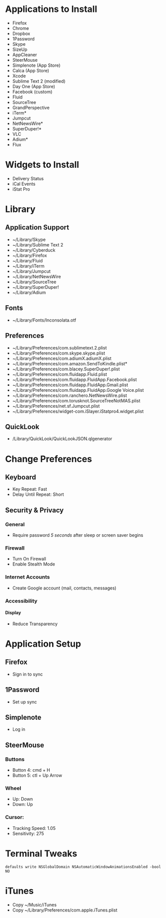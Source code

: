 # Applications to Install
* Firefox
* Chrome
* Dropbox
* 1Password
* Skype
* SizeUp
* AppCleaner
* SteerMouse
* Simplenote (App Store)
* Calca (App Store)
* Xcode
* Sublime Text 2 (modified)
* Day One (App Store)
* Facebook (custom)
* Fluid
* SourceTree
* GrandPerspective
* iTerm*
* Jumpcut
* NetNewsWire*
* SuperDuper!*
* VLC
* Adium*
* Flux

# Widgets to Install
* Delivery Status
* iCal Events
* iStat Pro

# Library

## Application Support
* ~/Library/Skype
* ~/Library/Sublime Text 2
* ~/Library/Cyberduck
* ~/Library/Firefox
* ~/Library/Fluid
* ~/Library/iTerm
* ~/Library/Jumpcut
* ~/Library/NetNewsWire
* ~/Library/SourceTree
* ~/Library/SuperDuper!
* ~/Library/Adium

## Fonts
* ~/Library/Fonts/Inconsolata.otf

## Preferences
* ~/Library/Preferences/com.sublimetext.2.plist
* ~/Library/Preferences/com.skype.skype.plist
* ~/Library/Preferences/com.adiumX.adiumX.plist
* ~/Library/Preferences/com.amazon.SendToKindle.plist*
* ~/Library/Preferences/com.blacey.SuperDuper!.plist
* ~/Library/Preferences/com.fluidapp.Fluid.plist
* ~/Library/Preferences/com.fluidapp.FluidApp.Facebook.plist
* ~/Library/Preferences/com.fluidapp.FluidApp.Gmail.plist
* ~/Library/Preferences/com.fluidapp.FluidApp.Google Voice.plist
* ~/Library/Preferences/com.ranchero.NetNewsWire.plist
* ~/Library/Preferences/com.torusknot.SourceTreeNotMAS.plist
* ~/Library/Preferences/net.sf.Jumpcut.plist
* ~/Library/Preferences/widget-com.iSlayer.iStatpro4.widget.plist

## QuickLook
* /Library/QuickLook/QuickLookJSON.qlgenerator

# Change Preferences
## Keyboard
* Key Repeat: Fast
* Delay Until Repeat: Short

## Security & Privacy
### General
* Require password *5 seconds* after sleep or screen saver begins

### Firewall
* Turn On Firewall
* Enable Stealth Mode

### Internet Accounts
* Create Google account (mail, contacts, messages)

### Accessibility
#### Display
* Reduce Transparency

# Application Setup
## Firefox
* Sign in to sync

## 1Password
* Set up sync

## Simplenote
* Log in

## SteerMouse
### Buttons
* Button 4: cmd + H
* Button 5: ctl + Up Arrow

### Wheel
* Up: Down
* Down: Up

### Cursor:
* Tracking Speed: 1.05
* Sensitivity: 275

# Terminal Tweaks

    defaults write NSGlobalDomain NSAutomaticWindowAnimationsEnabled -bool NO

# iTunes
* Copy ~/Music/iTunes
* Copy ~/Library/Preferences/com.apple.iTunes.plist
